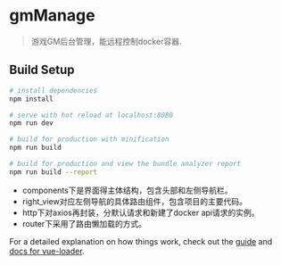 # gmManage

> 游戏GM后台管理，能远程控制docker容器.

## Build Setup

``` bash
# install dependencies
npm install

# serve with hot reload at localhost:8080
npm run dev

# build for production with minification
npm run build

# build for production and view the bundle analyzer report
npm run build --report
```

* components下是界面得主体结构，包含头部和左侧导航栏。
* right_view对应左侧导航的具体路由组件，包含项目的主要代码。
* http下对axios再封装，分默认请求和新建了docker api请求的实例。
* router下采用了路由懒加载的方式。

For a detailed explanation on how things work, check out the [guide](http://vuejs-templates.github.io/webpack/) and [docs for vue-loader](http://vuejs.github.io/vue-loader).

